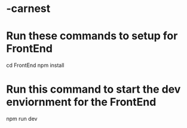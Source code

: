# -carnest

# Run these commands to setup for FrontEnd

cd FrontEnd
npm install

# Run this command to start the dev enviornment for the FrontEnd

npm run dev